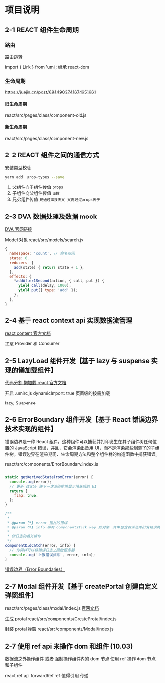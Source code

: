 # 项目说明

## 2-1 REACT 组件生命周期

### 路由

路由跳转

import { Link } from 'umi'; 继承 react-dom

### 生命周期

https://juejin.cn/post/6844903741674651661

#### 旧生命周期

react/src/pages/class/component-old.js

#### 新生命周期

react/src/pages/class/component-new.js

## 2-2 REACT 组件之间的通信方式

安装类型校验

```bash
yarn add  prop-types --save
```

1. 父组件向子组件传值 `props`
2. 子组件向父组件传值 `函数`
3. 兄弟组件传值 `兄通过函数传父 父再通过props传子`

## 2-3 DVA 数据处理及数据 mock

[DVA 官网链接](https://dvajs.com/guide/introduce-class.html#model-%E5%AF%B9%E8%B1%A1%E7%9A%84%E4%BE%8B%E5%AD%90)

Model 对象
react/src/models/search.js

```javascript
{
  namespace: 'count', // 命名空间
  state: 0,
  reducers: {
    add(state) { return state + 1 },
  },
  effects: {
    *addAfter1Second(action, { call, put }) {
      yield call(delay, 1000);
      yield put({ type: 'add' });
    },
  },
}
```

## 2-4 基于 react context api 实现数据流管理

[react content 官方文档](https://zh-hans.reactjs.org/docs/context.html#gatsby-focus-wrapper)

注意 Provider 和 Consumer

## 2-5 LazyLoad 组件开发【基于 lazy 与 suspense 实现的懒加载组件】

[代码分割 懒加载 react 官方文档](https://zh-hans.reactjs.org/docs/code-splitting.html)

开启 .umirc.js dynamicImport: true 页面级的按需加载

lazy, Suspense

## 2-6 ErrorBoundary 组件开发【基于 React 错误边界技术实现的组件】

错误边界是一种 React 组件，这种组件可以捕获并打印发生在其子组件树任何位置的 JavaScript 错误，并且，它会渲染出备用 UI，而不是渲染那些崩溃了的子组件树。错误边界在渲染期间、生命周期方法和整个组件树的构造函数中捕获错误。

react/src/components/ErrorBoundary/index.js

```javascript

static getDerivedStateFromError(error) {
  console.log(error);
  // 更新 state 使下一次渲染能够显示降级后的 UI
  return {
    flag: true,
  };
}

/**
 *
 * @param {*} error 抛出的错误
 * @param {*} info 带有 componentStack key 的对象，其中包含有关组件引发错误的栈信息
 *
 * 做日志的相关操作
 */
componentDidCatch(error, info) {
  // 你同样可以将错误日志上报给服务器
  console.log('上报错误异常', error, info);
}
```

[错误边界（Error Boundaries）](https://zh-hans.reactjs.org/docs/error-boundaries.html)

## 2-7 Modal 组件开发【基于 createPortal 创建自定义弹窗组件】

react/src/pages/class/modal/index.js
[官网文档](https://zh-hans.reactjs.org/docs/portals.html)

生成 protal
react/src/components/CreateProtal/index.js

封装 protal 弹窗
react/src/components/Modal/index.js

## 2-7 使用 ref api 来操作 dom 和组件 (10.03)

数据流之外操作组件 或者 强制操作组件内的 dom 节点 使用 ref 操作 dom 节点和子组件

react ref api
forwardRef ref 值得引用 传递
